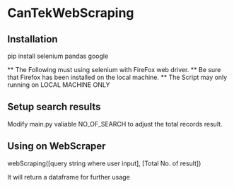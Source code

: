 # CanTekWebScraping

## Installation

pip install selenium pandas google


** The Following must using selenium with FireFox web driver. 
** Be sure that Firefox has been installed on the local machine.
** The Script may only running on LOCAL MACHINE ONLY

## Setup search results

Modify main.py valiable NO_OF_SEARCH to adjust the total records result.

## Using on WebScraper

webScraping([query string where user input], [Total No. of result])

It will return a dataframe for further usage

